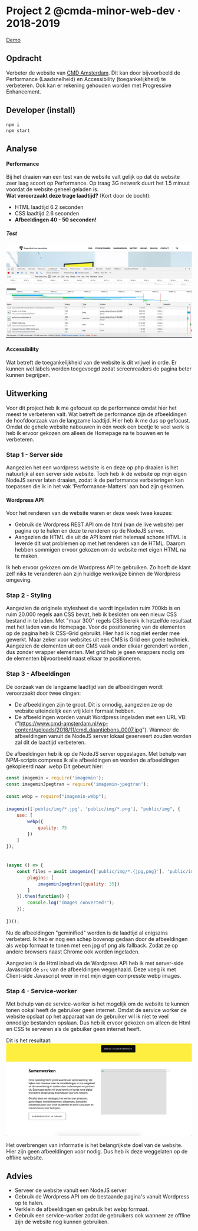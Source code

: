 # Project 2 @cmda-minor-web-dev · 2018-2019
[Demo](https://cmda.herokuapp.com/)

## Opdracht
Verbeter de website van [CMD Amsterdam](https://www.cmd-amsterdam.nl/). Dit kan door bijvoorbeeld de Performance (Laadsnelheid) en Accessibility (toegankelijkheid) te verbeteren.
Ook kan er rekening gehouden worden met Progressive Enhancement. 

## Developer (install)
```
npm i
npm start
```

## Analyse 
#### Performance
Bij het draaien van een test van de website valt gelijk op dat de website zeer laag scoort op Performance.
Op traag 3G netwerk duurt het 1.5 minuut voordat de website geheel geladen is. <br/>
__Wat veroorzaakt deze trage laadtijd?__ (Kort door de bocht):
* HTML laadtijd 6.2 seconden
* CSS laadtijd 2.6 seconden
* __Afbeeldingen 40 - 50 seconden!__

##### Test
![Eerste test](public/readmeimg/performance1.png)

#### Accessibility
Wat betreft de toegankelijkheid van de website is dit vrijwel in orde. Er kunnen wel labels worden toegevoegd
zodat screenreaders de pagina beter kunnen begrijpen. 

## Uitwerking
Voor dit project heb ik me gefocust op de performance omdat hier het meest te verbeteren valt.
Wat betreft de performance zijn de afbeeldingen de hoofdoorzaak van de langzame laadtijd. Hier
heb ik me dus op gefocust. Omdat de gehele website nabouwen in één week een beetje te veel werk is heb ik 
ervoor gekozen om alleen de Homepage na te bouwen en te verbeteren. 

### Stap 1 - Server side 
Aangezien het een wordpress website is en deze op php draaien is het natuurlijk al een server side website.
Toch heb ik de website op mijn eigen NodeJS server laten draaien, zodat ik de performance verbeteringen kan 
toepassen die ik in het vak 'Performance-Matters' aan bod zijn gekomen. 

#### Wordpress API
Voor het renderen van de website waren er deze week twee keuzes:
* Gebruik de Wordpress REST API om de html (van de live website) per pagina op te halen en deze te renderen op de NodeJS server.
* Aangezien de HTML die uit de API komt niet helemaal schone HTML is leverde dit wat problemen op met het renderen van de HTML.
Daarom hebben sommigen ervoor gekozen om de website met eigen HTML na te maken.

Ik heb ervoor gekozen om de Wordpress API te gebruiken. Zo hoeft de klant zelf niks te veranderen aan zijn huidige werkwijze
binnen de Wordpress omgeving.

### Stap 2 - Styling
Aangezien de originele stylesheet die wordt ingeladen ruim 700kb is en ruim 20.000 regels aan CSS bevat, heb ik besloten om een nieuw
CSS bestand in te laden. Met "maar 300" regels CSS bereik ik hetzelfde resultaat met het laden van de Homepage.
Voor de positionering van de elementen op de pagina heb ik CSS-Grid gebruikt. Hier had ik nog niet eerder mee gewerkt. Maar
zeker voor websites uit een CMS is Grid een goeie techniek. Aangezien de elementen uit een CMS vaak onder elkaar gerendert worden
, dus zonder wrapper elementen. Met grid heb je geen wrappers nodig om de elementen bijvoorbeeld naast elkaar te positioneren.

### Stap 3 - Afbeeldingen
De oorzaak van de langzame laadtijd van de afbeeldingen wordt veroorzaakt door twee dingen:
* De afbeeldingen zijn te groot. Dit is onnodig, aangezien ze op de website uiteindelijk een vrij klein formaat hebben. 
* De afbeeldingen worden vanuit Wordpress ingeladen met een URL VB:("https://www.cmd-amsterdam.nl/wp-content/uploads/2018/11/cmd_daantjebons_0007.jpg").
Wanneer de afbeeldingen vanuit de NodeJS server lokaal geserveert zouden worden zal dit de laadtijd verbeteren. 

De afbeeldingen heb ik op de NodeJS server opgeslagen. Met behulp van NPM-scripts compress ik alle afbeeldingen en worden 
de afbeeldingen gekopieerd naar .webp Dit gebeurt hier:
```javascript
const imagemin = require('imagemin');
const imageminJpegtran = require('imagemin-jpegtran');

const webp = require("imagemin-webp");

imagemin(['public/img/*.jpg', 'public/img/*.png'], "public/img", {
    use: [
        webp({
            quality: 75
        })
    ]
});


(async () => {
    const files = await imagemin(['public/img/*.{jpg,png}'], 'public/img', {
        plugins: [
            imageminJpegtran({quality: 35})
        ]
    }).then(function() {
        console.log("Images converted!");
    });

})();
```
Nu de afbeeldingen "geminified" worden is de laadtijd al enigszins verbeterd. Ik heb er nog een schep bovenop gedaan door 
de afbeeldingen als webp formaat te tonen met een jpg of png als fallback. Zodat ze op andere browsers naast Chrome ook 
worden ingeladen. 

Aangezien ik de Html inlaad via de Wordpress API heb ik met server-side Javascript de ``src`` van de afbeeldingen weggehaald.
Deze voeg ik met Client-side Javascript weer in met mijn eigen compresste webp images. 

### Stap 4 - Service-worker
Met behulp van de service-worker is het mogelijk om de website te kunnen tonen ookal heeft de gebruiker geen internet.
Omdat de service worker de website opslaat op het apparaat van de gebruiker wil ik niet te veel onnodige bestanden opslaan.
Dus heb ik ervoor gekozen om alleen de Html en CSS te serveren als de gebuiker geen internet heeft. 

Dit is het resultaat:
![Offline page](public/readmeimg/offline1.png)

Het overbrengen van informatie is het belangrijkste doel van de website. Hier zijn geen afbeeldingen voor nodig. Dus heb ik
deze weggelaten op de offline website. 

## Advies
* Serveer de website vanuit een NodeJS server
* Gebruik de Wordpress API om de bestaande pagina's vanuit Wordpress op te halen.
* Verklein de afbeeldingen en gebruik het webp formaat.
* Gebruik een service-worker zodat de gebruikers ook wanneer ze offline zijn de website nog kunnen gebruiken. 














